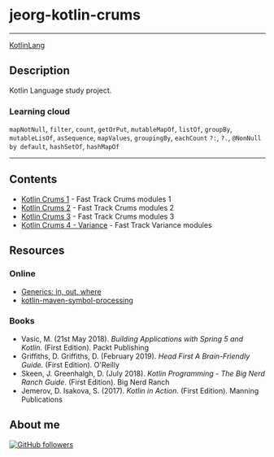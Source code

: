 # jeorg-kotlin-crums

---
[KotlinLang](https://kotlinlang.org/)

## Description

Kotlin Language study project.

### Learning cloud

`mapNotNull`, `filter`, `count`, `getOrPut`, `mutableMapOf`, `listOf`, `groupBy`, `mutableLisOf`, `asSequence`, `mapValues`, `groupingBy`, `eachCount`
`?:`, `?.`, `@NonNull by default`, `hashSetOf`, `hashMapOf`

---

## Contents

-   [Kotlin Crums 1](./jeorg-kotlin-crums-1) - Fast Track Crums modules 1
-   [Kotlin Crums 2](./jeorg-kotlin-crums-2) - Fast Track Crums modules 2
-   [Kotlin Crums 3](./jeorg-kotlin-crums-3) - Fast Track Crums modules 3
-   [Kotlin Crums 4 - Variance](./jeorg-kotlin-crums-4-variance) - Fast Track Variance modules

## Resources

### Online

-   [Generics: in, out, where](https://kotlinlang.org/docs/generics.html)
-   [kotlin-maven-symbol-processing](https://github.com/Dyescape/kotlin-maven-symbol-processing)

### Books

-   Vasic, M. (21st May 2018). <i>Building Applications with Spring 5 and Kotlin</i>. (First Edition). Packt Publishing
-   Griffiths, D. Griffiths, D. (February 2019). <i>Head First A Brain-Friendly Guide</i>. (First Edition). O'Reilly
-   Skeen, J. Greenhalgh, D. (July 2018). <i>Kotlin Programming - The Big Nerd Ranch Guide</i>. (First Edition). Big Nerd Ranch
-   Jemerov, D. Isakova, S. (2017). <i>Kotlin in Action</i>. (First Edition). Manning Publications

## About me

[![GitHub followers](https://img.shields.io/github/followers/jesperancinha.svg?label=Jesperancinha&style=for-the-badge&logo=github&color=grey "GitHub")](https://github.com/jesperancinha)
